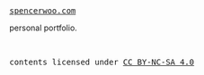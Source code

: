 <samp><a href="https://spencerwoo.com" target="_blank" rel="noopener noreferrer">spencerwoo.com</a></samp>

personal portfolio.

<br>

<samp>contents licensed under <a href='https://creativecommons.org/licenses/by-nc-sa/4.0/'>CC BY-NC-SA 4.0</a></samp>
